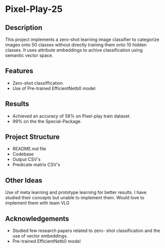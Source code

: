 # Pixel-Play-25

## Description
This project implements a zero-shot learning image classifier to categorize images onto 50 classes without directly training them onto 10 hidden classes. It uses attribute embeddings to achive classification using semantic vector space.

## Features
- Zero-shot classiffication
- Use of Pre-trained EfficientNetb0 model

## Results
- Achieved an accuracy of 58% on Pixel-play train dataset.
- 99% on the the Special-Package.


## Project Structure
- README.md file
- Codebase
- Output CSV's
- Predicate matrix CSV's

## Other Ideas
Use of meta learning and prototype learning for better results. I have studied their concepts but unable to implement them. Would love to implement them with team VLG

## Acknowledgements
- Studied few research papers related to zero- shot classification and the use of vector embeddings.
- Pre-trained EfficientNetb0 model
